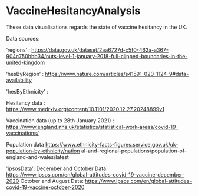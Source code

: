 # VaccineHesitancyAnalysis

These data visualisations regards the state of vaccine hesitancy in the UK. 




Data sources:

‘regions’ : https://data.gov.uk/dataset/2aa6727d-c5f0-462a-a367-904c750bbb34/nuts-level-1-january-2018-full-clipped-boundaries-in-the-united-kingdom

‘hesByRegion’ :
https://www.nature.com/articles/s41591-020-1124-9#data-availability

'hesByEthnicity' : 

  Hesitancy data : https://www.medrxiv.org/content/10.1101/2020.12.27.20248899v1

  Vaccination data (up to 28th January 2021) : 	https://www.england.nhs.uk/statistics/statistical-work-areas/covid-19-vaccinations/

  Population data 
  https://www.ethnicity-facts-figures.service.gov.uk/uk-population-by-ethnicity/nation	al-and-regional-populations/population-of-england-and-wales/latest


'ipsosData':
December and October Data: https://www.ipsos.com/en/global-attitudes-covid-19-vaccine-december-2020
October and August Data:
https://www.ipsos.com/en/global-attitudes-covid-19-vaccine-october-2020
